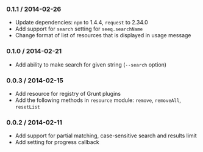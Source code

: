 ### 0.1.1 / 2014-02-26

* Update dependencies: `npm` to 1.4.4, `request` to 2.34.0
* Add support for `search` setting for `seeq.searchName`
* Change format of list of resources that is displayed in usage message

### 0.1.0 / 2014-02-21

* Add ability to make search for given string (`--search` option)

### 0.0.3 / 2014-02-15

* Add resource for registry of Grunt plugins
* Add the following methods in `resource` module: `remove`, `removeAll`, `resetList`

### 0.0.2 / 2014-02-11

* Add support for partial matching, case-sensitive search and results limit
* Add setting for progress callback

